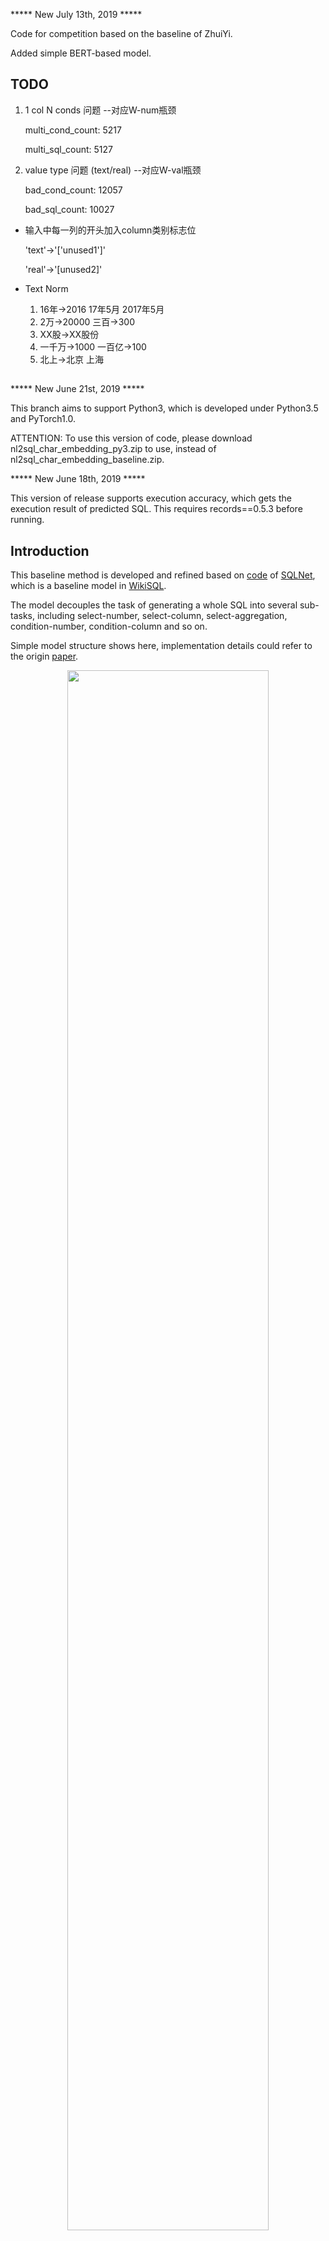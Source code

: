 ***** New July 13th, 2019 *****

Code for competition based on the baseline of ZhuiYi.

Added simple BERT-based model.
## TODO
1. 1 col N conds 问题 --对应W-num瓶颈

    multi_cond_count: 5217

    multi_sql_count: 5127
2. value type 问题 (text/real)  --对应W-val瓶颈

     bad_cond_count: 12057
     
     bad_sql_count: 10027
* 输入中每一列的开头加入column类别标志位

    'text'->'['unused1']'
    
    'real'->'[unused2]'
* Text Norm
    1. 16年->2016 17年5月 2017年5月
    2. 2万->20000 三百->300
    3. XX股->XX股份
    4. 一千万->1000  一百亿->100
    5. 北上->北京 上海

        
##

***** New June 21st, 2019 *****

This branch aims to support Python3, which is developed under Python3.5 and PyTorch1.0.

ATTENTION: To use this version of code, please download nl2sql_char_embedding_py3.zip to use, instead of nl2sql_char_embedding_baseline.zip.  

***** New June 18th, 2019 *****

This version of release supports execution accuracy, which gets the execution result of predicted SQL. This requires records==0.5.3 before running.

## Introduction

This baseline method is developed and refined based on <a href="https://github.com/xiaojunxu/SQLNet">code</a> of <a href="https://arxiv.org/abs/1711.04436">SQLNet</a>, which is a baseline model in <a href="https://github.com/salesforce/WikiSQL">WikiSQL</a>.

The model decouples the task of generating a whole SQL into several sub-tasks, including select-number, select-column, select-aggregation, condition-number, condition-column and so on.

Simple model structure shows here, implementation details could refer to the origin <a href="https://arxiv.org/abs/1711.04436">paper</a>.

<div align="middle"><img src="https://github.com/ZhuiyiTechnology/nl2sql_baseline/blob/master/img/detailed_structure.png"width="80%" ></div>

The difference between SQLNet and this baseline model is, Select-Number and Where-Relationship sub-tasks are added to adapt this Chinese NL2SQL dataset better.

## Dependencies

 - Python 2.7
 - torch 1.0.1
 - records 0.5.3
 - tqdm

## Start to train

Firstly, download the provided datasets at ~/data_nl2sql/, which should include train.json, train.tables.json, val.json, val.tables.json and char_embedding, and divide them in following structure.
```
├── data_nl2sql
│ ├── train
│ │ ├── train.db
│ │ ├── train.json
│ │ ├── train.tables.json
│ ├── val
│ │ ├── val.db
│ │ ├── val.json
│ │ ├── val.tables.json
│ ├── test
│ │ ├── test.db
│ │ ├── test.json
│ │ ├── test.tables.json
│ ├── char_embedding.json
```
and then
```
mkdir ~/nl2sql
cd ~/nl2sql/
git clone https://github.com/ZhuiyiTechnology/nl2sql_baseline.git

cp -r ~/data_nl2sql/* ~/nl2sql/nl2sql_baseline/data/
cd ~/nl2sql/nl2sql_baseline/

sh ./start_train.sh 0 128
```
while the first parameter 0 means gpu number, the second parameter means batch size.

## Start to evaluate

To evaluate on val.json or test.json, make sure trained model is ready, then run
```
cd ~/nl2sql/nl2sql_baseline/
sh ./start_test.sh 0 pred_example
```
while the first parameter 0 means gpu number, the second parameter means the output path of prediction.

## Experiment result

We have run experiments several times, achiving avegrage 27.5% logic form accuracy on the val dataset, with 128 batch size.


## Experiment analysis

We found the main challenges of this datasets containing poor condition value prediction, select column and condition column not mentioned in NL question, inconsistent condition relationship representation between NL question and SQL, etc. All these challenges could not be solved by existing baseline and SOTA models.

Correspondingly, this baseline model achieves only 77% accuracy on condition column and 62% accuracy on condition value respectively even on the training set, and the overall logic form is only around 50% as well, indicating these problems are challenging for contestants to solve.

<div align="middle"><img src="https://github.com/ZhuiyiTechnology/nl2sql_baseline/blob/master/img/trainset_behavior.png"width="80%" ></div>

## Related resources:
https://github.com/salesforce/WikiSQL

https://yale-lily.github.io/spider

<a href="https://arxiv.org/pdf/1804.08338.pdf">Semantic Parsing with Syntax- and Table-Aware SQL Generation</a>

